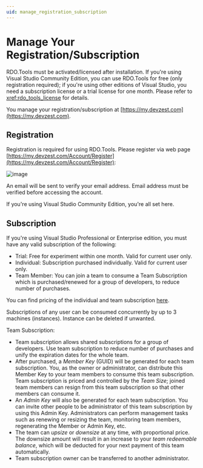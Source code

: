 ```yaml
---
uid: manage_registration_subscription
---
```


# Manage Your Registration/Subscription

RDO.Tools must be activated/licensed after installation. If you're using Visual Studio Community Edition, you can use RDO.Tools for free (only registration required); if you're using other editions of Visual Studio, you need a subscription license or a trial license for one month. Please refer to <xref:rdo_tools_license> for details.

You manage your registration/subscription at [https://my.devzest.com](https://my.devzest.com).

## Registration

Registration is required for using RDO.Tools. Please register via web page [https://my.devzest.com/Account/Register](https://my.devzest.com/Account/Register):

![image](/images/MyDevZestRegister.jpg)

An email will be sent to verify your email address. Email address must be verified before accessing the account.

If you're using Visual Studio Community Edition, you're all set here.

## Subscription

If you're using Visual Studio Professional or Enterprise edition, you must have any valid subscription of the following:

* Trial: Free for experiment within one month. Valid for current user only.
* Individual: Subscription purchased individually. Valid for current user only.
* Team Member: You can join a team to consume a Team Subscription which is purchased/renewed for a group of developers, to reduce number of purchases.

You can find pricing of the individual and team subscription [here](https://my.devzest.com/Pricing).

Subscriptions of any user can be consumed concurrently by up to 3 machines (instances). Instance can be deleted if unwanted.

Team Subscription:

* Team subscription allows shared subscriptions for a group of developers. Use team subscription to reduce number of purchases and unify the expiration dates for the whole team.
* After purchased, a *Member Key* (GUID) will be generated for each team subscription. You, as the owner or administrator, can distribute this Member Key to your team members to consume this team subscription. Team subscription is priced and controlled by the *Team Size*; joined team members can resign from this team subscription so that other members can consume it.
* An *Admin Key* will also be generated for each team subscription. You can invite other people to be administrator of this team subscription by using this Admin Key. Administrators can perform management tasks such as renewing or resizing the team, monitoring team members, regenerating the Member or Admin Key, etc.
* The team can *upsize* or *downsize* at any time, with proportional price. The downsize amount will result in an increase to your *team redeemable balance*, which will be deducted for your next payment of this team automatically.
* Team subscription owner can be transferred to another administrator.
